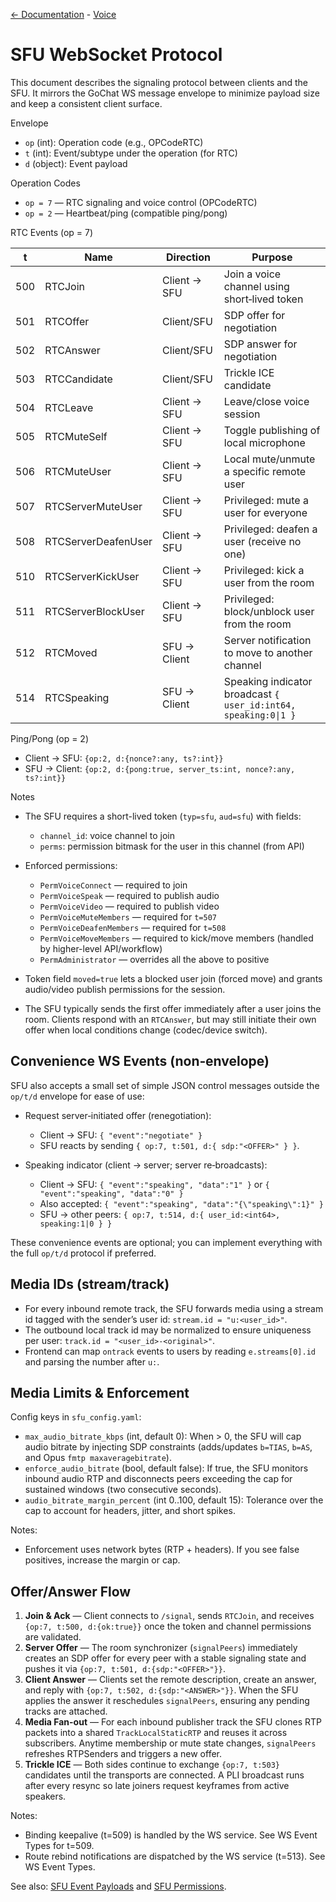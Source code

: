 [<- Documentation](../README.md) - [Voice](README.md)

# SFU WebSocket Protocol

This document describes the signaling protocol between clients and the SFU. It mirrors the GoChat WS message envelope to minimize payload size and keep a consistent client surface.

Envelope

- `op` (int): Operation code (e.g., OPCodeRTC)
- `t` (int): Event/subtype under the operation (for RTC)
- `d` (object): Event payload

Operation Codes

- `op = 7` — RTC signaling and voice control (OPCodeRTC)
- `op = 2` — Heartbeat/ping (compatible ping/pong)

RTC Events (op = 7)

| t    | Name                         | Direction         | Purpose                                                         |
|------|------------------------------|-------------------|-----------------------------------------------------------------|
| 500  | RTCJoin                      | Client → SFU      | Join a voice channel using short‑lived token                    |
| 501  | RTCOffer                     | Client/SFU        | SDP offer for negotiation                                       |
| 502  | RTCAnswer                    | Client/SFU        | SDP answer for negotiation                                      |
| 503  | RTCCandidate                 | Client/SFU        | Trickle ICE candidate                                           |
| 504  | RTCLeave                     | Client → SFU      | Leave/close voice session                                       |
| 505  | RTCMuteSelf                  | Client → SFU      | Toggle publishing of local microphone                           |
| 506  | RTCMuteUser                  | Client → SFU      | Local mute/unmute a specific remote user                        |
| 507  | RTCServerMuteUser            | Client → SFU      | Privileged: mute a user for everyone                            |
| 508  | RTCServerDeafenUser          | Client → SFU      | Privileged: deafen a user (receive no one)                      |
| 510  | RTCServerKickUser            | Client → SFU      | Privileged: kick a user from the room                           |
| 511  | RTCServerBlockUser           | Client → SFU      | Privileged: block/unblock user from the room                    |
| 512  | RTCMoved                     | SFU → Client      | Server notification to move to another channel                  |
| 514  | RTCSpeaking                  | SFU → Client      | Speaking indicator broadcast `{ user_id:int64, speaking:0\|1 }` |

Ping/Pong (op = 2)

- Client → SFU: `{op:2, d:{nonce?:any, ts?:int}}`
- SFU → Client: `{op:2, d:{pong:true, server_ts:int, nonce?:any, ts?:int}}`

Notes

- The SFU requires a short-lived token (`typ=sfu`, `aud=sfu`) with fields:
  - `channel_id`: voice channel to join
  - `perms`: permission bitmask for the user in this channel (from API)
- Enforced permissions:
  - `PermVoiceConnect` — required to join
  - `PermVoiceSpeak` — required to publish audio
  - `PermVoiceVideo` — required to publish video
  - `PermVoiceMuteMembers` — required for `t=507`
  - `PermVoiceDeafenMembers` — required for `t=508`
  - `PermVoiceMoveMembers` — required to kick/move members (handled by higher-level API/workflow)
  - `PermAdministrator` — overrides all the above to positive
- Token field `moved=true` lets a blocked user join (forced move) and grants audio/video publish permissions for the session.

- The SFU typically sends the first offer immediately after a user joins the room. Clients respond with an `RTCAnswer`, but may still initiate their own offer when local conditions change (codec/device switch).

## Convenience WS Events (non‑envelope)

SFU also accepts a small set of simple JSON control messages outside the `op/t/d` envelope for ease of use:

- Request server‑initiated offer (renegotiation):
  - Client → SFU: `{ "event":"negotiate" }`
  - SFU reacts by sending `{ op:7, t:501, d:{ sdp:"<OFFER>" } }`.

- Speaking indicator (client → server; server re‑broadcasts):
  - Client → SFU: `{ "event":"speaking", "data":"1" }` or `{ "event":"speaking", "data":"0" }`
  - Also accepted: `{ "event":"speaking", "data":"{\"speaking\":1}" }`
  - SFU → other peers: `{ op:7, t:514, d:{ user_id:<int64>, speaking:1|0 } }`

These convenience events are optional; you can implement everything with the full `op/t/d` protocol if preferred.

## Media IDs (stream/track)

- For every inbound remote track, the SFU forwards media using a stream id tagged with the sender’s user id: `stream.id = "u:<user_id>"`.
- The outbound local track id may be normalized to ensure uniqueness per user: `track.id = "<user_id>-<original>"`.
- Frontend can map `ontrack` events to users by reading `e.streams[0].id` and parsing the number after `u:`.

## Media Limits & Enforcement

Config keys in `sfu_config.yaml`:
- `max_audio_bitrate_kbps` (int, default 0): When > 0, the SFU will cap audio bitrate by injecting SDP constraints (adds/updates `b=TIAS`, `b=AS`, and Opus `fmtp maxaveragebitrate`).
- `enforce_audio_bitrate` (bool, default false): If true, the SFU monitors inbound audio RTP and disconnects peers exceeding the cap for sustained windows (two consecutive seconds).
- `audio_bitrate_margin_percent` (int 0..100, default 15): Tolerance over the cap to account for headers, jitter, and short spikes.

Notes:
- Enforcement uses network bytes (RTP + headers). If you see false positives, increase the margin or cap.

## Offer/Answer Flow

1. **Join & Ack** — Client connects to `/signal`, sends `RTCJoin`, and receives `{op:7, t:500, d:{ok:true}}` once the token and channel permissions are validated.
2. **Server Offer** — The room synchronizer (`signalPeers`) immediately creates an SDP offer for every peer with a stable signaling state and pushes it via `{op:7, t:501, d:{sdp:"<OFFER>"}}`.
3. **Client Answer** — Clients set the remote description, create an answer, and reply with `{op:7, t:502, d:{sdp:"<ANSWER>"}}`. When the SFU applies the answer it reschedules `signalPeers`, ensuring any pending tracks are attached.
4. **Media Fan-out** — For each inbound publisher track the SFU clones RTP packets into a shared `TrackLocalStaticRTP` and reuses it across subscribers. Anytime membership or mute state changes, `signalPeers` refreshes RTPSenders and triggers a new offer.
5. **Trickle ICE** — Both sides continue to exchange `{op:7, t:503}` candidates until the transports are connected. A PLI broadcast runs after every resync so late joiners request keyframes from active speakers.

Notes:
- Binding keepalive (t=509) is handled by the WS service. See WS Event Types for t=509.
- Route rebind notifications are dispatched by the WS service (t=513). See WS Event Types.

See also: [SFU Event Payloads](SFUEventPayloads.md) and [SFU Permissions](SFUPermissions.md).
